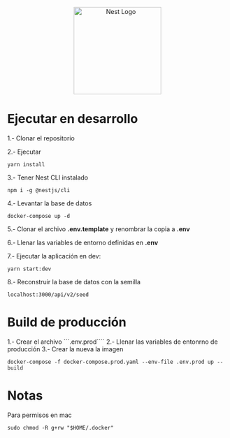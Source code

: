 <p align="center">
  <a href="http://nestjs.com/" target="blank"><img src="https://nestjs.com/img/logo-small.svg" width="200" alt="Nest Logo" /></a>
</p>

# Ejecutar en desarrollo

1.- Clonar el repositorio

2.- Ejecutar

```
yarn install
```

3.- Tener Nest CLI instalado
```
npm i -g @nestjs/cli
```
4.- Levantar la base de datos
```
docker-compose up -d
```

5.- Clonar el archivo __.env.template__ y renombrar la copia a __.env__ 

6.- Llenar las variables de entorno definidas en __.env__

7.- Ejecutar la aplicación en dev:

```
yarn start:dev 
```

8.- Reconstruir la base de datos con la semilla
```
localhost:3000/api/v2/seed
```

# Build de producción

1.- Crear el archivo ```.env.prod````
2.- Llenar las variables de entonrno de producción
3.- Crear la nueva la imagen

```
docker-compose -f docker-compose.prod.yaml --env-file .env.prod up --build
```

# Notas

Para permisos en mac

```
sudo chmod -R g+rw "$HOME/.docker"
```